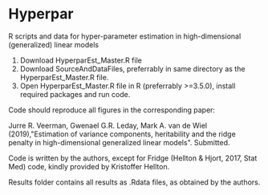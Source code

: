 # Hyperpar
R scripts and data for hyper-parameter estimation in high-dimensional (generalized) linear models

1. Download HyperparEst_Master.R file
2. Download SourceAndDataFiles, preferrably in same directory as the HyperparEst_Master.R file.
3. Open HyperparEst_Master.R file in R (preferrably >=3.5.0), install required packages and run code. 

Code should reproduce all figures in the corresponding paper:

Jurre R. Veerman, Gwenael G.R. Leday, Mark A. van de Wiel (2019),"Estimation of variance components, 
heritability and the ridge penalty in high-dimensional generalized linear models". Submitted.

Code is written by the authors, except for Fridge (Hellton & Hjort, 2017, Stat Med) code, kindly provided by Kristoffer Hellton.

Results folder contains all results as .Rdata files, as obtained by the authors.
